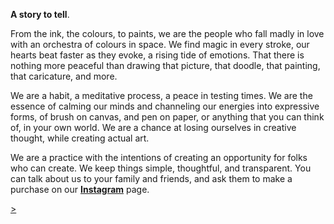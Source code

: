 **A story to tell**.

From the ink, the colours, to paints, we are the people who fall madly in love with an orchestra of colours in space. We find magic in every stroke, our hearts beat faster as they evoke, a rising tide of emotions. That there is nothing more peaceful than drawing that picture, that doodle, that painting, that caricature, and more.

We are a habit, a meditative process, a peace in testing times. We are the essence of calming our minds and channeling our energies into expressive forms, of brush on canvas, and pen on paper, or anything that you can think of, in your own world. We are a chance at losing ourselves in creative thought, while creating actual art.

We are a practice with the intentions of creating an opportunity for folks who can create. We keep things simple, thoughtful, and transparent. You can talk about us to your family and friends, and ask them to make a purchase on our **<a href="https://www.instagram.com/yourmailproject" target="_blank">Instagram</a>** page.

<div class="roadmap-spacer-1"></div>

<p>
<a class="btn" href="https://kvshvl.in/yourmailproject/4.html">></a><br>
</p>

<div class="roadmap-spacer-2"></div>
